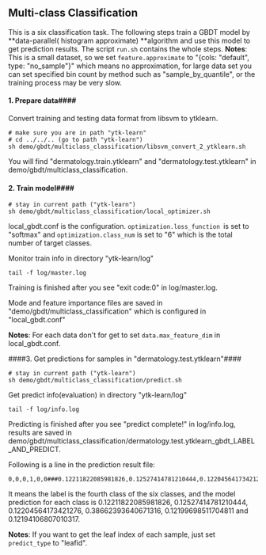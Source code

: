 ## Multi-class Classification

This is a six classification task. The following steps train a GBDT model by **data-parallel( histogram approximate) **algorithm and use this model to get prediction results. The script ``run.sh`` contains the whole steps.
**Notes**: This is a small dataset, so we set ``feature.approximate`` to "{cols: "default", type: "no_sample"}" which means no approximation, for large data set you can set specified bin count by method such as "sample_by_quantile", or the training process may be very slow.

#### 1. Prepare data####

Convert  training and testing data format from libsvm to ytklearn.

```
# make sure you are in path "ytk-learn"
# cd ../../.. (go to path "ytk-learn")
sh demo/gbdt/multiclass_classification/libsvm_convert_2_ytklearn.sh
```

You will find "dermatology.train.ytklearn" and "dermatology.test.ytklearn" in demo/gbdt/multiclass_classification.

#### 2. Train model####

```
# stay in current path ("ytk-learn")
sh demo/gbdt/multiclass_classification/local_optimizer.sh
```

local_gbdt.conf is the configuration. ``optimization.loss_function ``is set to "softmax" and ``optimization.class_num`` is set to "6" which is the total number of target classes.

Monitor train info in directory "ytk-learn/log"

```tail -f log/master.log```

Training is finished after you see "exit code:0" in log/master.log.

Mode and feature importance files are saved in "demo/gbdt/multiclass_classification" which is configured in  "local_gbdt.conf"

**Notes**: For each data don't for get to set ``data.max_feature_dim`` in local_gbdt.conf.

####3. Get predictions  for samples in  "dermatology.test.ytklearn"####

```
# stay in current path ("ytk-learn")
sh demo/gbdt/multiclass_classification/predict.sh
```

Get predict info(evaluation) in directory "ytk-learn/log"

```tail -f log/info.log```

Predicting is finished after you see "predict complete!" in log/info.log, results are saved in demo/gbdt/multiclass_classification/dermatology.test.ytklearn_gbdt_LABEL_AND_PREDICT.

Following is a line in the prediction result file:

```
0,0,0,1,0,0###0.12211822085981826,0.12527414781210444,0.12204564173421276,0.38662393640671316,0.12199698511704811,0.12194106807010317
```

It means the label is the fourth class of the six classes, and the model prediction for each class is 0.12211822085981826, 0.12527414781210444, 0.12204564173421276, 0.38662393640671316, 0.12199698511704811 and 0.12194106807010317.

**Notes**: If you want to get the leaf index of each sample, just set ``predict_type`` to "leafid".






